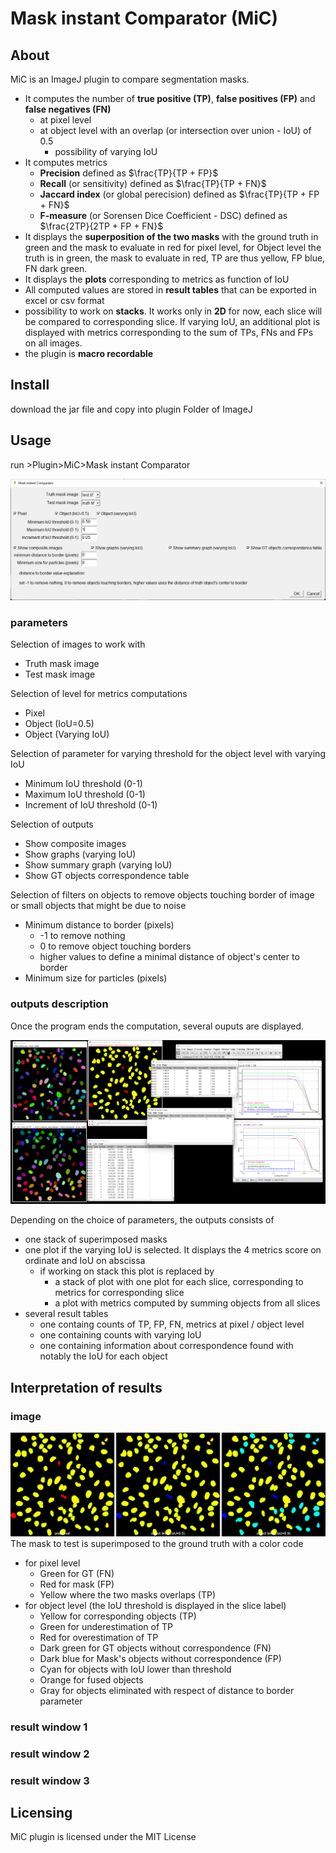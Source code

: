 # Mask instant Comparator (MiC)

## About

MiC is an ImageJ plugin to compare segmentation masks.  
- It computes the number of **true positive (TP)**, **false positives (FP)** and **false negatives (FN)**
	+ at pixel level 
	+ at object level with an overlap (or intersection over union  - IoU) of 0.5
		+ possibility of varying IoU 
- It computes metrics
	+ **Precision** defined as $\frac{TP}{TP + FP}$
	+ **Recall** (or sensitivity) defined as $\frac{TP}{TP + FN}$
	+ **Jaccard index** (or global perecision) defined as $\frac{TP}{TP + FP + FN}$
	+ **F-measure** (or Sorensen Dice Coefficient - DSC) defined as $\frac{2TP}{2TP + FP + FN}$
- It displays the **superposition of the two masks** with the ground truth in green and the mask to evaluate in red for pixel level, for Object level the truth is in green, the mask to evaluate in red, TP are thus yellow, FP blue, FN dark green. 
- It displays the **plots** corresponding to metrics as function of IoU
- All computed values are stored in **result tables** that can be exported in excel or csv format
- possibility to work on **stacks**. It works only in **2D** for now, each slice will be compared to corresponding slice. If varying IoU, an additional plot is displayed with metrics corresponding to the sum of TPs, FNs and FPs on all images.
- the plugin is **macro recordable**


## Install

download the jar file and copy into plugin Folder of ImageJ

## Usage

run >Plugin>MiC>Mask instant Comparator

![MiC, dialog window](MiC_Dialog.png)

### parameters

Selection of images to work with 
+ Truth mask image
+ Test mask image

Selection of level for metrics computations
+ Pixel
+ Object (IoU=0.5)
+ Object (Varying IoU)

Selection of parameter for varying threshold for the object level with varying IoU
+ Minimum IoU threshold (0-1)
+ Maximum IoU threshold (0-1)
+ Increment of IoU threshold (0-1)

Selection of outputs
+ Show composite images
+ Show graphs (varying IoU)
+ Show summary graph (varying IoU)
+ Show GT objects correspondence table

Selection of filters on objects to remove objects touching border of image or small objects that might be due to noise
+ Minimum distance to border (pixels)
	* -1 to remove nothing
	* 0 to remove object touching borders
	* higher values to define a minimal distance of object's center to border
+ Minimum size for particles (pixels)


### outputs description

Once the program ends the computation, several ouputs are displayed.

![MiC, outputs](MiC_results_screenshot.png)

Depending on the choice of parameters, the outputs consists of 
+ one stack of superimposed masks
+ one plot if the varying IoU is selected. It displays the 4 metrics score on ordinate and IoU on abscissa
	+ if working on stack this plot is replaced by
		+ a stack of plot with one plot for each slice, corresponding to metrics for corresponding slice
		+ a plot with metrics computed by summing objects from all slices
+ several result tables
	- one containg counts of TP, FP, FN, metrics at pixel / object level
	- one containing counts with varying IoU
	- one containing information about correspondence found with notably the IoU for each object

## Interpretation of results

### image

![MiC, output image](MiC_output_image.png)
The mask to test is superimposed to the ground truth with a color code
+ for pixel level
	* Green for GT (FN)
	* Red for mask (FP)
	* Yellow where the two masks overlaps (TP)
+ for object level (the IoU threshold is displayed in the slice label)
	* Yellow for corresponding objects (TP)
	* Green for underestimation of TP
	* Red for overestimation of TP
	* Dark green for GT objects without correspondence (FN)
	* Dark blue for Mask's objects without correspondence (FP)
	* Cyan for objects with IoU lower than threshold 
	* Orange for fused objects
	* Gray for objects eliminated with respect of distance to border parameter 

### result window 1

### result window 2

### result window 3


## Licensing

 MiC plugin is licensed under the MIT License
